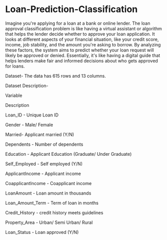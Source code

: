 # Loan-Prediction-Classification
Imagine you're applying for a loan at a bank or online lender. The loan approval classification problem is like having a virtual assistant or algorithm that helps the lender decide whether to approve your loan application. It looks at different aspects of your financial situation, like your credit score, income, job stability, and the amount you're asking to borrow. By analyzing these factors, the system aims to predict whether your loan request will likely be approved or denied. Essentially, it's like having a digital guide that helps lenders make fair and informed decisions about who gets approved for loans.

Dataset-  The data has 615 rows and 13 columns.

Dataset Description-

Variable

Description

Loan_ID - Unique Loan ID

Gender - Male/ Female

Married- Applicant married (Y/N)

Dependents - Number of dependents

Education - Applicant Education (Graduate/ Under Graduate)

Self_Employed - Self employed (Y/N)

ApplicantIncome - Applicant income

CoapplicantIncome - Coapplicant income

LoanAmount - Loan amount in thousands

Loan_Amount_Term - Term of loan in months

Credit_History - credit history meets guidelines

Property_Area - Urban/ Semi Urban/ Rural

Loan_Status - Loan approved (Y/N)
